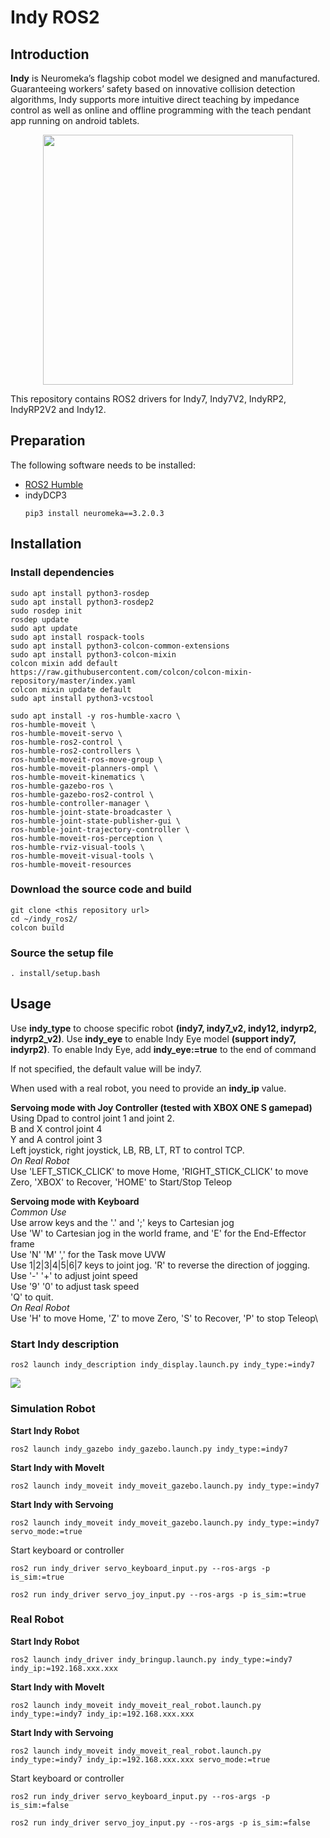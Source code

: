 # Indy ROS2

## Introduction

**Indy** is Neuromeka’s flagship cobot model we designed and manufactured. Guaranteeing workers’ safety based on innovative collision detection algorithms, Indy supports more intuitive direct teaching by impedance control as well as online and offline programming with the teach pendant app running on android tablets.

<center><img src=".img/intro_img.png" width="400" heigh="400"/></center> 


This repository contains ROS2 drivers for Indy7, Indy7V2, IndyRP2, IndyRP2V2 and Indy12.


## Preparation

The following software needs to be installed:
- [ROS2 Humble](https://docs.ros.org/en/humble/Installation.html)
- indyDCP3
    ```
    pip3 install neuromeka==3.2.0.3
    ```

## Installation

### Install dependencies
```
sudo apt install python3-rosdep
sudo apt install python3-rosdep2
sudo rosdep init
rosdep update
sudo apt update
sudo apt install rospack-tools
sudo apt install python3-colcon-common-extensions
sudo apt install python3-colcon-mixin
colcon mixin add default https://raw.githubusercontent.com/colcon/colcon-mixin-repository/master/index.yaml
colcon mixin update default
sudo apt install python3-vcstool

sudo apt install -y ros-humble-xacro \
ros-humble-moveit \
ros-humble-moveit-servo \
ros-humble-ros2-control \
ros-humble-ros2-controllers \
ros-humble-moveit-ros-move-group \
ros-humble-moveit-planners-ompl \
ros-humble-moveit-kinematics \
ros-humble-gazebo-ros \
ros-humble-gazebo-ros2-control \
ros-humble-controller-manager \
ros-humble-joint-state-broadcaster \
ros-humble-joint-state-publisher-gui \
ros-humble-joint-trajectory-controller \
ros-humble-moveit-ros-perception \
ros-humble-rviz-visual-tools \
ros-humble-moveit-visual-tools \
ros-humble-moveit-resources
```

### Download the source code and build

```
git clone <this repository url>
cd ~/indy_ros2/
colcon build
```

### Source the setup file
```
. install/setup.bash
```

## Usage

Use **indy_type** to choose specific robot **(indy7, indy7_v2, indy12, indyrp2, indyrp2_v2)**.
Use **indy_eye** to enable Indy Eye model **(support indy7, indyrp2)**. 
To enable Indy Eye, add **indy_eye:=true** to the end of command

If not specified, the default value will be indy7.

When used with a real robot, you need to provide an **indy_ip** value.

**Servoing mode with Joy Controller (tested with XBOX ONE S gamepad)**\
Using Dpad to control joint 1 and joint 2.\
B and X control joint 4\
Y and A control joint 3\
Left joystick, right joystick, LB, RB, LT, RT to control TCP.\
*On Real Robot*\
Use 'LEFT_STICK_CLICK' to move Home, 'RIGHT_STICK_CLICK' to move Zero, 'XBOX' to Recover, 'HOME' to Start/Stop Teleop


**Servoing mode with Keyboard**\
*Common Use*\
Use arrow keys and the '.' and ';' keys to Cartesian jog\
Use 'W' to Cartesian jog in the world frame, and 'E' for the End-Effector frame\
Use 'N' 'M' ',' for the Task move UVW\
Use 1|2|3|4|5|6|7 keys to joint jog. 'R' to reverse the direction of jogging.\
Use '-' '+' to adjust joint speed\
Use '9' '0' to adjust task speed\
'Q' to quit.\
*On Real Robot*\
Use 'H' to move Home, 'Z' to move Zero, 'S' to Recover, 'P' to stop Teleop\


### Start Indy description

```
ros2 launch indy_description indy_display.launch.py indy_type:=indy7
```

![](.img/description_indy7.gif)


### Simulation Robot

**Start Indy Robot**

```
ros2 launch indy_gazebo indy_gazebo.launch.py indy_type:=indy7
```

**Start Indy with MoveIt**

```
ros2 launch indy_moveit indy_moveit_gazebo.launch.py indy_type:=indy7
```

**Start Indy with Servoing**

```
ros2 launch indy_moveit indy_moveit_gazebo.launch.py indy_type:=indy7 servo_mode:=true
```

Start keyboard or controller

```
ros2 run indy_driver servo_keyboard_input.py --ros-args -p is_sim:=true
```
```
ros2 run indy_driver servo_joy_input.py --ros-args -p is_sim:=true
```

### Real Robot

**Start Indy Robot**

```
ros2 launch indy_driver indy_bringup.launch.py indy_type:=indy7 indy_ip:=192.168.xxx.xxx
```

**Start Indy with MoveIt**

```
ros2 launch indy_moveit indy_moveit_real_robot.launch.py indy_type:=indy7 indy_ip:=192.168.xxx.xxx
```

**Start Indy with Servoing**

```
ros2 launch indy_moveit indy_moveit_real_robot.launch.py indy_type:=indy7 indy_ip:=192.168.xxx.xxx servo_mode:=true
```

Start keyboard or controller

```
ros2 run indy_driver servo_keyboard_input.py --ros-args -p is_sim:=false
```
```
ros2 run indy_driver servo_joy_input.py --ros-args -p is_sim:=false
```
